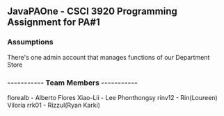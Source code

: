 ## JavaPAOne - CSCI 3920 Programming Assignment for PA#1

### Assumptions
There's one admin account that manages functions of our Department Store

### ----------- Team Members -----------
florealb    -   Alberto Flores
Xiao-Lii    -   Lee Phonthongsy
rinv12      -   Rin(Loureen) Viloria 
rrk01       -   Rizzul(Ryan Karki)
